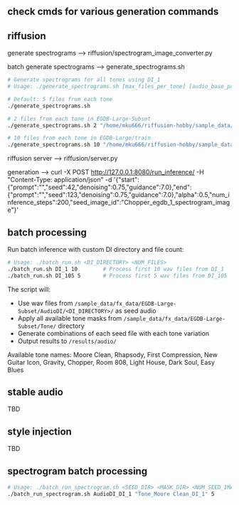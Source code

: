 

## check cmds for various generation commands


## riffusion
generate spectrograms --> riffusion/spectrogram_image_converter.py

batch generate spectrograms --> generate_spectrograms.sh

```bash
# Generate spectrograms for all tones using DI_1
# Usage: ./generate_spectrograms.sh [max_files_per_tone] [audio_base_path]

# Default: 5 files from each tone
./generate_spectrograms.sh

# 2 files from each tone in EGDB-Large-Subset
./generate_spectrograms.sh 2 "/home/mku666/riffusion-hobby/sample_data/fx_data/EGDB-Large-Subset"

# 10 files from each tone in EGDB-Large/train
./generate_spectrograms.sh 10 "/home/mku666/riffusion-hobby/sample_data/EGDB-Large/train"
```

riffusion server --> riffusion/server.py

generation --> curl -X POST http://127.0.0.1:8080/run_inference/ -H "Content-Type: application/json" -d '{"start":{"prompt":"","seed":42,"denoising":0.75,"guidance":7.0},"end":{"prompt":"","seed":123,"denoising":0.75,"guidance":7.0},"alpha":0.5,"num_inference_steps":200,"seed_image_id":"Chopper_egdb_1_spectrogram_image"}'

## batch processing
Run batch inference with custom DI directory and file count:

```bash
# Usage: ./batch_run.sh <DI_DIRECTORY> <NUM_FILES>
./batch_run.sh DI_1 10        # Process first 10 wav files from DI_1
./batch_run.sh DI_105 5       # Process first 5 wav files from DI_105
```

The script will:
- Use wav files from `/sample_data/fx_data/EGDB-Large-Subset/AudioDI/<DI_DIRECTORY>/` as seed audio
- Apply all available tone masks from `/sample_data/fx_data/EGDB-Large-Subset/Tone/` directory
- Generate combinations of each seed file with each tone variation
- Output results to `/results/audio/`

Available tone names: Moore Clean, Rhapsody, First Compression, New Guitar Icon, Gravity, Chopper, Room 808, Light House, Dark Soul, Easy Blues

## stable audio
TBD

## style injection
TBD



## spectrogram batch processing
```bash
# Usage: ./batch_run_spectrogram.sh <SEED_DIR> <MASK_DIR> <NUM_SEED_IMAGES>
./batch_run_spectrogram.sh AudioDI_DI_1 "Tone_Moore Clean_DI_1" 5
```

